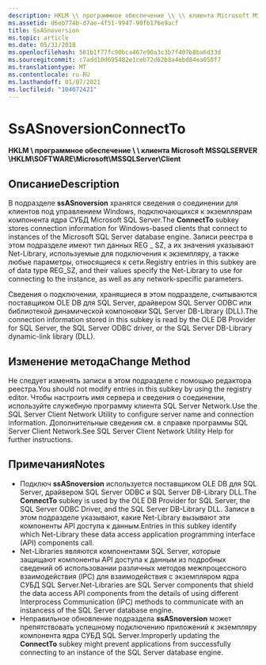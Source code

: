 ```yaml
---
description: HKLM \\ программное обеспечение \\ \\ клиента Microsoft MSSQLSERVER \\ .
ms.assetid: d6eb774b-d7ae-4f51-9947-90fb176e9acf
title: SsASnoversion
ms.topic: article
ms.date: 05/31/2018
ms.openlocfilehash: 581b1f77fc90bca467e90a3c3b7f407b8ba6d33d
ms.sourcegitcommit: c7add10d695482e1ceb72d62b8a4ebd84ea050f7
ms.translationtype: MT
ms.contentlocale: ru-RU
ms.lasthandoff: 01/07/2021
ms.locfileid: "104072421"
---
```

# <a name="connectto"></a><span data-ttu-id="adc18-103">SsASnoversion</span><span class="sxs-lookup"><span data-stu-id="adc18-103">ConnectTo</span></span>

<span data-ttu-id="adc18-104">**HKLM \\ программное обеспечение \\ \\ клиента Microsoft MSSQLSERVER \\**</span><span class="sxs-lookup"><span data-stu-id="adc18-104">**HKLM\\SOFTWARE\\Microsoft\\MSSQLServer\\Client**</span></span>

## <a name="description"></a><span data-ttu-id="adc18-105">Описание</span><span class="sxs-lookup"><span data-stu-id="adc18-105">Description</span></span>

<span data-ttu-id="adc18-106">В подразделе **ssASnoversion** хранятся сведения о соединении для клиентов под управлением Windows, подключающихся к экземплярам компонента ядра СУБД Microsoft SQL Server.</span><span class="sxs-lookup"><span data-stu-id="adc18-106">The **ConnectTo** subkey stores connection information for Windows-based clients that connect to instances of the Microsoft SQL Server database engine.</span></span> <span data-ttu-id="adc18-107">Записи реестра в этом подразделе имеют тип данных REG \_ SZ, а их значения указывают Net-Library, используемые для подключения к экземпляру, а также любые параметры, относящиеся к сети.</span><span class="sxs-lookup"><span data-stu-id="adc18-107">Registry entries in this subkey are of data type REG\_SZ, and their values specify the Net-Library to use for connecting to the instance, as well as any network-specific parameters.</span></span>

<span data-ttu-id="adc18-108">Сведения о подключении, хранящиеся в этом подразделе, считываются поставщиком OLE DB для SQL Server, драйвером SQL Server ODBC или библиотекой динамической компоновки SQL Server DB-Library (DLL).</span><span class="sxs-lookup"><span data-stu-id="adc18-108">The connection information stored in this subkey is read by the OLE DB Provider for SQL Server, the SQL Server ODBC driver, or the SQL Server DB-Library dynamic-link library (DLL).</span></span>

## <a name="change-method"></a><span data-ttu-id="adc18-109">Изменение метода</span><span class="sxs-lookup"><span data-stu-id="adc18-109">Change Method</span></span>

<span data-ttu-id="adc18-110">Не следует изменять записи в этом подразделе с помощью редактора реестра.</span><span class="sxs-lookup"><span data-stu-id="adc18-110">You should not modify entries in this subkey by using the registry editor.</span></span> <span data-ttu-id="adc18-111">Чтобы настроить имя сервера и сведения о соединении, используйте служебную программу клиента SQL Server Network.</span><span class="sxs-lookup"><span data-stu-id="adc18-111">Use the SQL Server Client Network Utility to configure server name and connection information.</span></span> <span data-ttu-id="adc18-112">Дополнительные сведения см. в справке программы SQL Server Client Network.</span><span class="sxs-lookup"><span data-stu-id="adc18-112">See SQL Server Client Network Utility Help for further instructions.</span></span>

## <a name="notes"></a><span data-ttu-id="adc18-113">Примечания</span><span class="sxs-lookup"><span data-stu-id="adc18-113">Notes</span></span>

-   <span data-ttu-id="adc18-114">Подключ **ssASnoversion** используется поставщиком OLE DB для SQL Server, драйвером SQL Server ODBC и SQL Server DB-Library DLL.</span><span class="sxs-lookup"><span data-stu-id="adc18-114">The **ConnectTo** subkey is used by the OLE DB Provider for SQL Server, the SQL Server ODBC Driver, and the SQL Server DB-Library DLL.</span></span> <span data-ttu-id="adc18-115">Записи в этом подразделе указывают, какие Net-Library вызывают эти компоненты API доступа к данным.</span><span class="sxs-lookup"><span data-stu-id="adc18-115">Entries in this subkey identify which Net-Library these data access application programming interface (API) components call.</span></span>
-   <span data-ttu-id="adc18-116">Net-Libraries являются компонентами SQL Server, которые защищают компоненты API доступа к данным из подробных сведений об использовании различных методов межпроцессного взаимодействия (IPC) для взаимодействия с экземпляром ядра СУБД SQL Server.</span><span class="sxs-lookup"><span data-stu-id="adc18-116">Net-Libraries are SQL Server components that shield the data access API components from the details of using different Interprocess Communication (IPC) methods to communicate with an instancess of the SQL Server database engine.</span></span>
-   <span data-ttu-id="adc18-117">Неправильное обновление подраздела **ssASnoversion** может препятствовать успешному подключению приложений к экземпляру компонента ядра СУБД SQL Server.</span><span class="sxs-lookup"><span data-stu-id="adc18-117">Improperly updating the **ConnectTo** subkey might prevent applications from successfully connecting to an instance of the SQL Server database engine.</span></span>

 

 



